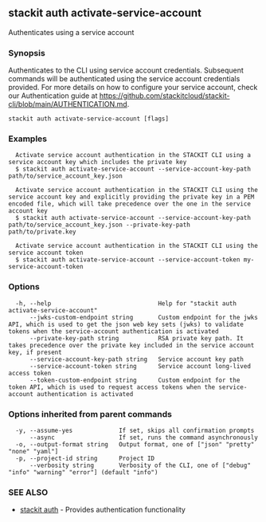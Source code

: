 ## stackit auth activate-service-account

Authenticates using a service account

### Synopsis

Authenticates to the CLI using service account credentials.
Subsequent commands will be authenticated using the service account credentials provided.
For more details on how to configure your service account, check our Authentication guide at https://github.com/stackitcloud/stackit-cli/blob/main/AUTHENTICATION.md.

```
stackit auth activate-service-account [flags]
```

### Examples

```
  Activate service account authentication in the STACKIT CLI using a service account key which includes the private key
  $ stackit auth activate-service-account --service-account-key-path path/to/service_account_key.json

  Activate service account authentication in the STACKIT CLI using the service account key and explicitly providing the private key in a PEM encoded file, which will take precedence over the one in the service account key
  $ stackit auth activate-service-account --service-account-key-path path/to/service_account_key.json --private-key-path path/to/private.key

  Activate service account authentication in the STACKIT CLI using the service account token
  $ stackit auth activate-service-account --service-account-token my-service-account-token
```

### Options

```
  -h, --help                              Help for "stackit auth activate-service-account"
      --jwks-custom-endpoint string       Custom endpoint for the jwks API, which is used to get the json web key sets (jwks) to validate tokens when the service-account authentication is activated
      --private-key-path string           RSA private key path. It takes precedence over the private key included in the service account key, if present
      --service-account-key-path string   Service account key path
      --service-account-token string      Service account long-lived access token
      --token-custom-endpoint string      Custom endpoint for the token API, which is used to request access tokens when the service-account authentication is activated
```

### Options inherited from parent commands

```
  -y, --assume-yes             If set, skips all confirmation prompts
      --async                  If set, runs the command asynchronously
  -o, --output-format string   Output format, one of ["json" "pretty" "none" "yaml"]
  -p, --project-id string      Project ID
      --verbosity string       Verbosity of the CLI, one of ["debug" "info" "warning" "error"] (default "info")
```

### SEE ALSO

* [stackit auth](./stackit_auth.md)	 - Provides authentication functionality

